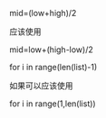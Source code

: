 mid=(low+high)/2

应该使用

mid=low+(high-low)/2



for i in range(len(list)-1)

如果可以应该使用

for i in range(1,len(list))